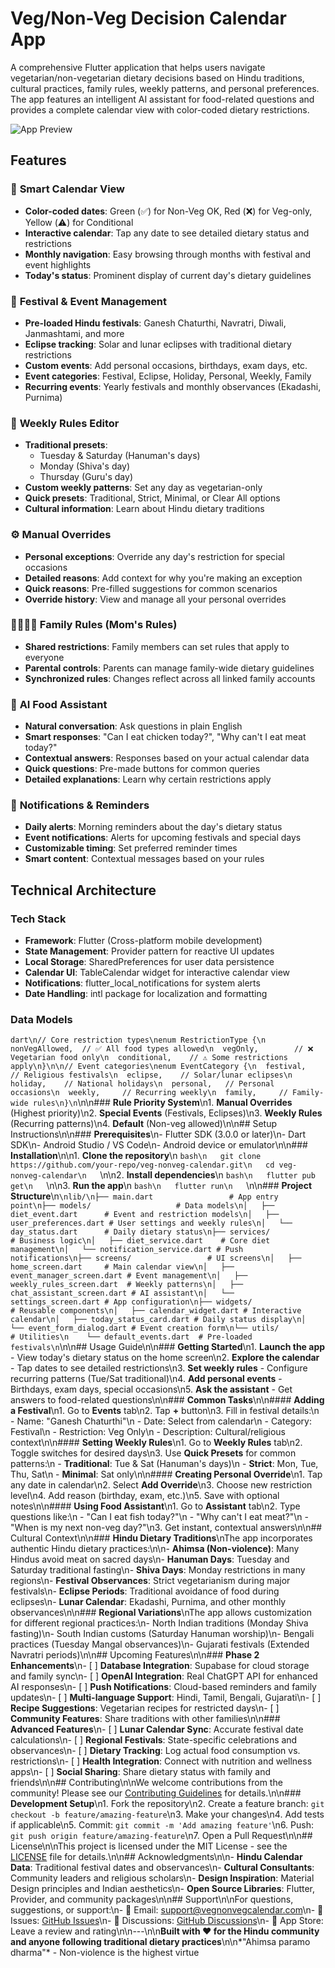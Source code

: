 # Veg/Non-Veg Decision Calendar App

A comprehensive Flutter application that helps users navigate vegetarian/non-vegetarian dietary decisions based on Hindu traditions, cultural practices, family rules, weekly patterns, and personal preferences. The app features an intelligent AI assistant for food-related questions and provides a complete calendar view with color-coded dietary restrictions.

![App Preview](assets/app_preview.png)

## Features

### 📅 **Smart Calendar View**
- **Color-coded dates**: Green (✅) for Non-Veg OK, Red (❌) for Veg-only, Yellow (⚠️) for Conditional
- **Interactive calendar**: Tap any date to see detailed dietary status and restrictions
- **Monthly navigation**: Easy browsing through months with festival and event highlights
- **Today's status**: Prominent display of current day's dietary guidelines

### 🎊 **Festival & Event Management**
- **Pre-loaded Hindu festivals**: Ganesh Chaturthi, Navratri, Diwali, Janmashtami, and more
- **Eclipse tracking**: Solar and lunar eclipses with traditional dietary restrictions
- **Custom events**: Add personal occasions, birthdays, exam days, etc.
- **Event categories**: Festival, Eclipse, Holiday, Personal, Weekly, Family
- **Recurring events**: Yearly festivals and monthly observances (Ekadashi, Purnima)

### 📆 **Weekly Rules Editor**
- **Traditional presets**: 
  - Tuesday & Saturday (Hanuman's days)
  - Monday (Shiva's day)
  - Thursday (Guru's day)
- **Custom weekly patterns**: Set any day as vegetarian-only
- **Quick presets**: Traditional, Strict, Minimal, or Clear All options
- **Cultural information**: Learn about Hindu dietary traditions

### ⚙️ **Manual Overrides**
- **Personal exceptions**: Override any day's restriction for special occasions
- **Detailed reasons**: Add context for why you're making an exception
- **Quick reasons**: Pre-filled suggestions for common scenarios
- **Override history**: View and manage all your personal overrides

### 👨‍👩‍👧‍👦 **Family Rules (Mom's Rules)**
- **Shared restrictions**: Family members can set rules that apply to everyone
- **Parental controls**: Parents can manage family-wide dietary guidelines
- **Synchronized rules**: Changes reflect across all linked family accounts

### 🤖 **AI Food Assistant**
- **Natural conversation**: Ask questions in plain English
- **Smart responses**: "Can I eat chicken today?", "Why can't I eat meat today?"
- **Contextual answers**: Responses based on your actual calendar data
- **Quick questions**: Pre-made buttons for common queries
- **Detailed explanations**: Learn why certain restrictions apply

### 🔔 **Notifications & Reminders**
- **Daily alerts**: Morning reminders about the day's dietary status
- **Event notifications**: Alerts for upcoming festivals and special days
- **Customizable timing**: Set preferred reminder times
- **Smart content**: Contextual messages based on your rules

## Technical Architecture

### **Tech Stack**
- **Framework**: Flutter (Cross-platform mobile development)
- **State Management**: Provider pattern for reactive UI updates
- **Local Storage**: SharedPreferences for user data persistence
- **Calendar UI**: TableCalendar widget for interactive calendar view
- **Notifications**: flutter_local_notifications for system alerts
- **Date Handling**: intl package for localization and formatting

### **Data Models**
```dart\n// Core restriction types\nenum RestrictionType {\n  nonVegAllowed,  // ✅ All food types allowed\n  vegOnly,        // ❌ Vegetarian food only\n  conditional,    // ⚠️ Some restrictions apply\n}\n\n// Event categories\nenum EventCategory {\n  festival,   // Religious festivals\n  eclipse,    // Solar/lunar eclipses\n  holiday,    // National holidays\n  personal,   // Personal occasions\n  weekly,     // Recurring weekly\n  family,     // Family-wide rules\n}\n```\n\n### **Rule Priority System**\n1. **Manual Overrides** (Highest priority)\n2. **Special Events** (Festivals, Eclipses)\n3. **Weekly Rules** (Recurring patterns)\n4. **Default** (Non-veg allowed)\n\n## Setup Instructions\n\n### **Prerequisites**\n- Flutter SDK (3.0.0 or later)\n- Dart SDK\n- Android Studio / VS Code\n- Android device or emulator\n\n### **Installation**\n\n1. **Clone the repository**\n   ```bash\n   git clone https://github.com/your-repo/veg-nonveg-calendar.git\n   cd veg-nonveg-calendar\n   ```\n\n2. **Install dependencies**\n   ```bash\n   flutter pub get\n   ```\n\n3. **Run the app**\n   ```bash\n   flutter run\n   ```\n\n### **Project Structure**\n```\nlib/\n├── main.dart                 # App entry point\n├── models/                   # Data models\n│   ├── diet_event.dart      # Event and restriction models\n│   ├── user_preferences.dart # User settings and weekly rules\n│   └── day_status.dart      # Daily dietary status\n├── services/                # Business logic\n│   ├── diet_service.dart    # Core diet management\n│   └── notification_service.dart # Push notifications\n├── screens/                 # UI screens\n│   ├── home_screen.dart     # Main calendar view\n│   ├── event_manager_screen.dart # Event management\n│   ├── weekly_rules_screen.dart  # Weekly patterns\n│   ├── chat_assistant_screen.dart # AI assistant\n│   └── settings_screen.dart # App configuration\n├── widgets/                 # Reusable components\n│   ├── calendar_widget.dart # Interactive calendar\n│   ├── today_status_card.dart # Daily status display\n│   └── event_form_dialog.dart # Event creation form\n└── utils/                   # Utilities\n    └── default_events.dart  # Pre-loaded festivals\n```\n\n## Usage Guide\n\n### **Getting Started**\n1. **Launch the app** - View today's dietary status on the home screen\n2. **Explore the calendar** - Tap dates to see detailed restrictions\n3. **Set weekly rules** - Configure recurring patterns (Tue/Sat traditional)\n4. **Add personal events** - Birthdays, exam days, special occasions\n5. **Ask the assistant** - Get answers to food-related questions\n\n### **Common Tasks**\n\n#### **Adding a Festival**\n1. Go to **Events** tab\n2. Tap **+** button\n3. Fill in festival details:\n   - Name: \"Ganesh Chaturthi\"\n   - Date: Select from calendar\n   - Category: Festival\n   - Restriction: Veg Only\n   - Description: Cultural/religious context\n\n#### **Setting Weekly Rules**\n1. Go to **Weekly Rules** tab\n2. Toggle switches for desired days\n3. Use **Quick Presets** for common patterns:\n   - **Traditional**: Tue & Sat (Hanuman's days)\n   - **Strict**: Mon, Tue, Thu, Sat\n   - **Minimal**: Sat only\n\n#### **Creating Personal Override**\n1. Tap any date in calendar\n2. Select **Add Override**\n3. Choose new restriction level\n4. Add reason (birthday, exam, etc.)\n5. Save with optional notes\n\n#### **Using Food Assistant**\n1. Go to **Assistant** tab\n2. Type questions like:\n   - \"Can I eat fish today?\"\n   - \"Why can't I eat meat?\"\n   - \"When is my next non-veg day?\"\n3. Get instant, contextual answers\n\n## Cultural Context\n\n### **Hindu Dietary Traditions**\nThe app incorporates authentic Hindu dietary practices:\n\n- **Ahimsa (Non-violence)**: Many Hindus avoid meat on sacred days\n- **Hanuman Days**: Tuesday and Saturday traditional fasting\n- **Shiva Days**: Monday restrictions in many regions\n- **Festival Observances**: Strict vegetarianism during major festivals\n- **Eclipse Periods**: Traditional avoidance of food during eclipses\n- **Lunar Calendar**: Ekadashi, Purnima, and other monthly observances\n\n### **Regional Variations**\nThe app allows customization for different regional practices:\n- North Indian traditions (Monday Shiva fasting)\n- South Indian customs (Saturday Hanuman worship)\n- Bengali practices (Tuesday Mangal observances)\n- Gujarati festivals (Extended Navratri periods)\n\n## Upcoming Features\n\n### **Phase 2 Enhancements**\n- [ ] **Database Integration**: Supabase for cloud storage and family sync\n- [ ] **OpenAI Integration**: Real ChatGPT API for enhanced AI responses\n- [ ] **Push Notifications**: Cloud-based reminders and family updates\n- [ ] **Multi-language Support**: Hindi, Tamil, Bengali, Gujarati\n- [ ] **Recipe Suggestions**: Vegetarian recipes for restricted days\n- [ ] **Community Features**: Share traditions with other families\n\n### **Advanced Features**\n- [ ] **Lunar Calendar Sync**: Accurate festival date calculations\n- [ ] **Regional Festivals**: State-specific celebrations and observances\n- [ ] **Dietary Tracking**: Log actual food consumption vs. restrictions\n- [ ] **Health Integration**: Connect with nutrition and wellness apps\n- [ ] **Social Sharing**: Share dietary status with family and friends\n\n## Contributing\n\nWe welcome contributions from the community! Please see our [Contributing Guidelines](CONTRIBUTING.md) for details.\n\n### **Development Setup**\n1. Fork the repository\n2. Create a feature branch: `git checkout -b feature/amazing-feature`\n3. Make your changes\n4. Add tests if applicable\n5. Commit: `git commit -m 'Add amazing feature'`\n6. Push: `git push origin feature/amazing-feature`\n7. Open a Pull Request\n\n## License\n\nThis project is licensed under the MIT License - see the [LICENSE](LICENSE) file for details.\n\n## Acknowledgments\n\n- **Hindu Calendar Data**: Traditional festival dates and observances\n- **Cultural Consultants**: Community leaders and religious scholars\n- **Design Inspiration**: Material Design principles and Indian aesthetics\n- **Open Source Libraries**: Flutter, Provider, and community packages\n\n## Support\n\nFor questions, suggestions, or support:\n- 📧 Email: support@vegnonvegcalendar.com\n- 🐛 Issues: [GitHub Issues](https://github.com/your-repo/issues)\n- 💬 Discussions: [GitHub Discussions](https://github.com/your-repo/discussions)\n- 📱 App Store: Leave a review and rating\n\n---\n\n**Built with ❤️ for the Hindu community and anyone following traditional dietary practices**\n\n*\"Ahimsa paramo dharma\"* - Non-violence is the highest virtue